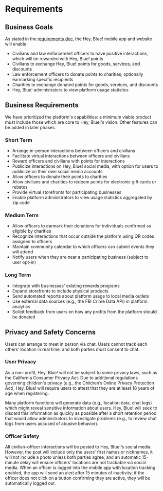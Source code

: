 # Requirements

## Business Goals
As stated in the [requirements doc](https://docs.google.com/document/d/10o-4eEzFo005pqDt_ORCztzaQCQ_9FNWYrxFasou3Eo/edit#), the Hey, Blue! mobile app and website will enable:
- Civilians and law enforcement officers to have positive interactions, which will be rewarded with Hey, Blue! points
- Civilians to exchange Hey, Blue! points for goods, services, and discounts
- Law enforcement officers to donate points to charities, optionally earmarking specific recipients
- Charities to exchange donated points for goods, services, and discounts
- Hey, Blue! administrators to view platform usage statistics

## Business Requirements
We have prioritized the platform's capabilities: a minimum viable product must include those which are core to Hey, Blue!'s vision. Other features can be added in later phases.

### Short Term
- Arrange in-person interactions between officers and civilians
- Facilitate virtual interactions between officers and civilians
- Reward officers and civilians with points for interactions
- Publicize interactions on Hey, Blue! social media, with option for users to publicize on their own social media accounts
- Allow officers to donate their points to charities
- Allow civilians and charities to redeem points for electronic gift cards or rebates
- Provide virtual storefronts for participating businesses
- Enable platform administrators to view usage statistics aggregated by zip code

### Medium Term
- Allow officers to earmark their donations for individuals confirmed as eligible by charities
- Recognize interactions that occur outside the platform using QR codes assigned to officers
- Maintain community calendar to which officers can submit events they will attend
- Notify users when they are near a participating business (subject to user opt-in)

### Long Term
- Integrate with businesses' existing rewards programs
- Expand storefronts to include physical products
- Send automated reports about platform usage to local media outlets
- Use external data sources (e.g., the FBI Crime Data API) in platform analytics
- Solicit feedback from users on how any profits from the platform should be donated

## Privacy and Safety Concerns
Users can arrange to meet in person via chat. Users cannot track each others' location in real time, and both parties must consent to chat.

### User Privacy
As a non-profit, Hey, Blue! will not be subject to some privacy laws, such as the California Consumer Privacy Act. Due to additional regulations governing children's privacy (e.g., the Children’s Online Privacy Protection Act), Hey, Blue! will require users to attest that they are at least 18 years of age when registering.

Many platform functions will generate data (e.g., location data, chat logs) which might reveal sensitive information about users. Hey, Blue! will seek to discard this information as quickly as possible after a short retention period that would allow administrators to investigate problems (e.g., to review chat logs from users accused of abusive behavior).

### Officer Safety
All civilian-officer interactions will be posted to Hey, Blue!'s social media. However, the post will include only the users' first names or nicknames, it will not include a photo unless both parties agree, and an automatic 15-minute delay will ensure officers' locations are not trackable via social media. When an officer is logged into the mobile app with location tracking enabled, the app will send an alert after 15 minutes of inactivity; if the officer does not click on a button confirming they are active, they will be automatically logged out.
